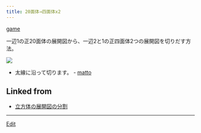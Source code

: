 ```yaml
---
title: 20面体→四面体x2
---
```

[game](/game)

一辺1の正20面体の展開図から、一辺2と1の正四面体2つの展開図を切りだす方法。

![](icosa-tetra.png)

* 太線に沿って切ります。 - [matto](/matto) 
<!--  -->
[](icosa-tetra.pdf)

[](icosa-tetra.png)

[](icosa-tetra.png)







## Linked from

* [立方体の展開図の分割](/立方体の展開図の分割)


----

[Edit](https://github.com/vitroid/vitroid.github.io/edit/master/MD/20面体→四面体x2.md)


